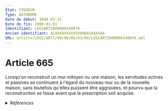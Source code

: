 ```yaml
---
État: VIGUEUR
Type: AUTONOME
Date de début: 1804-03-21
Date de fin: 2999-01-01
Identifiant: LEGIARTI000006430076
Ancien identifiant: ACAXXXXXXXX5X00665AAXXAA
URL: article/LEGI/ARTI/00/00/06/43/00/LEGIARTI000006430076.xml
---
```


<h1>Article 665</h1>

Lorsqu'on reconstruit un mur mitoyen ou une maison, les servitudes actives et
passives se continuent à l'égard du nouveau mur ou de la nouvelle maison, sans
toutefois qu'elles puissent être aggravées, et pourvu que la reconstruction se
fasse avant que la prescription soit acquise.


<details>
  <summary><em>Références</em></summary>

  <h2>Références faites par l'article</h2>
  
  <ul>
    <li>
      CODIFICATION source Loi 1804-01-31
    </li>
    <li>
      CREATION source Loi 1804-01-31 promulguée le 10 février 1804
    </li>
  </ul>
</details>
